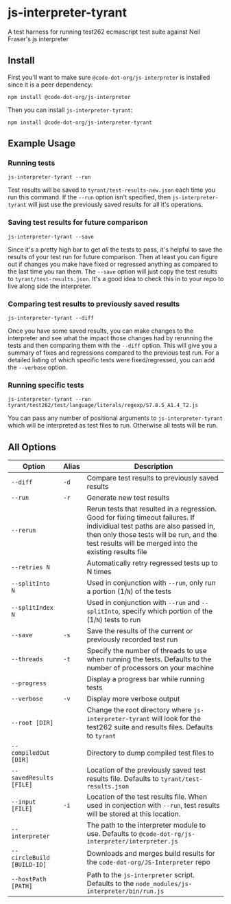 # js-interpreter-tyrant
A test harness for running test262 ecmascript test suite against Neil Fraser's js interpreter

## Install

First you'll want to make sure `@code-dot-org/js-interpreter` is installed since
it is a peer dependency:

```
npm install @code-dot-org/js-interpreter
```

Then you can install `js-interpreter-tyrant`:

```
npm install @code-dot-org/js-interpreter-tyrant
```

## Example Usage

### Running tests

```
js-interpreter-tyrant --run
```

Test results will be saved to `tyrant/test-results-new.json` each time you run this command. If the `--run` option isn't specified, then `js-interpreter-tyrant` will just use the previously saved results for all it's operations.

### Saving test results for future comparison

```
js-interpreter-tyrant --save
```

Since it's a pretty high bar to get _all_ the tests to pass, it's helpful to save the results of your test run for future comparison. Then at least you can figure out if changes you make have fixed or regressed anything as compared to the last time you ran them. The `--save` option will just copy the test results to `tyrant/test-results.json`. It's a good idea to check this in to your repo to live along side the interpreter.

### Comparing test results to previously saved results

```
js-interpreter-tyrant --diff
```

Once you have some saved results, you can make changes to the interpreter and see what the impact those changes had by rerunning the tests and then comparing them with the `--diff` option. This will give you a summary of fixes and regressions compared to the previous test run. For a detailed listing of which specific tests were fixed/regressed, you can add the `--verbose` option.

### Running specific tests

```
js-interpreter-tyrant --run tyrant/test262/test/language/literals/regexp/S7.8.5_A1.4_T2.js
```

You can pass any number of positional arguments to `js-interpreter-tyrant` which
will be interpreted as test files to run. Otherwise all tests will be run.

## All Options

| Option | Alias | Description |
| ------ | ----- | ----------- |
| `--diff` | `-d` | Compare test results to previously saved results |
| `--run` | `-r` | Generate new test results |
| `--rerun` | | Rerun tests that resulted in a regression. Good for fixing timeout failures. If individiual test paths are also passed in, then only those tests will be run, and the test results will be merged into the existing results file  |
| `--retries N` | | Automatically retry regressed tests up to N times |
| `--splitInto N` | | Used in conjunction with `--run`, only run a portion (1/`N`) of the tests |
| `--splitIndex N` | | Used in conjunction with `--run` and `--splitInto`, specify which portion of the (1/`N`) tests to run |
| `--save` | `-s` | Save the results of the current or previously recorded test run |
| `--threads` | `-t` | Specify the number of threads to use when running the tests. Defaults to the number of processors on your machine |
| `--progress` | | Display a progress bar while running tests |
| `--verbose` | `-v` | Display more verbose output |
| `--root [DIR]` | | Change the root directory where `js-interpreter-tyrant` will look for the test262 suite and results files. Defaults to `tyrant` |
| `--compiledOut [DIR]` | | Directory to dump compiled test files to |
| `--savedResults [FILE]` | | Location of the previously saved test results file. Defaults to `tyrant/test-results.json` |
| `--input [FILE]` | `-i` | Location of the test results file. When used in conjection with `--run`, test results will be stored at this location. |
| `--interpreter` | | The path to the interpreter module to use. Defaults to `@code-dot-rg/js-interpreter/interpreter.js`
| `--circleBuild [BUILD-ID]` | | Downloads and merges build results for the `code-dot-org/JS-Interpreter` repo |
| `--hostPath [PATH]` | | Path to the `js-interpreter` script. Defaults to the `node_modules/js-interpreter/bin/run.js` |
